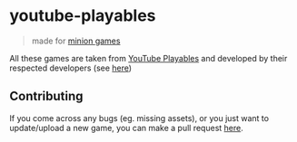 # youtube-playables

> made for [minion games](https://docs.google.com/document/d/1_FmH3BlSBQI7FGgAQL59-ZPe8eCxs35wel6JUyVaG8Q/edit?tab=t.0)

All these games are taken from [YouTube Playables](https://www.youtube.com/playables) and developed by their respected developers (see [here](https://github.com/bubbls/youtube-playables/blob/main/all-playables-formatted.json))

## Contributing
If you come across any bugs (eg. missing assets), or you just want to update/upload a new game, you can make a pull request [here](https://github.com/bubbls/youtube-playables/blob/main/all-playables-formatted.json).